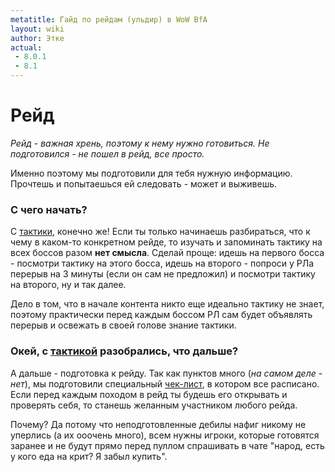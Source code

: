 ```yaml
---
metatitle: Гайд по рейдам (ульдир) в WoW BfA
layout: wiki
author: Этке
actual:
 - 8.0.1
 - 8.1
---
```


# Рейд

_Рейд - важная хрень, поэтому к нему нужно готовиться. Не подготовился - не пошел в рейд, все просто._

Именно поэтому мы подготовили для тебя нужную информацию. Прочтешь и попытаешься ей следовать - может и выживешь.

### С чего начать?

С [тактики](tactics), конечно же! Если ты только начинаешь разбираться, что к чему в каком-то конкретном рейде, то изучать и запоминать тактику на всех боссов разом **нет смысла**.
Сделай проще: идешь на первого босса - посмотри тактику на этого босса, идешь на второго - попроси у РЛа перерыв на 3 минуты (если он сам не предложил) и посмотри тактику на второго, ну и так далее.

Дело в том, что в начале контента никто еще идеально тактику не знает, поэтому практически перед каждым боссом РЛ сам будет объявлять перерыв и освежать в своей голове знание тактики.

### Окей, с [тактикой](tactics) разобрались, что дальше?

А дальше - подготовка к рейду. Так как пунктов много (_на самом деле - нет_), мы подготовили специальный [чек-лист](checklist), в котором все расписано. Если перед каждым походом в рейд ты будешь его открывать и проверять себя, то станешь желанным участником любого рейда.

Почему? Да потому что неподготовленные дебилы нафиг никому не уперлись (а их ооочень много), всем нужны игроки, которые готовятся заранее и не будут прямо перед пуллом спрашивать в чате "народ, есть у кого еда на крит? Я забыл купить".
